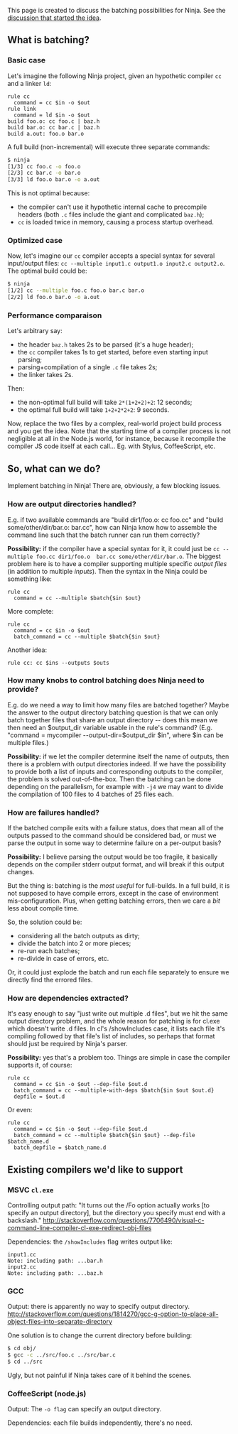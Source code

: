 This page is created to discuss the batching possibilities for Ninja. See the [discussion that started the idea](https://groups.google.com/d/msg/ninja-build/kLq69BGRec8/Yb2MaiRMwEUJ).

## What is batching?

### Basic case

Let's imagine the following Ninja project, given an hypothetic compiler `cc` and a linker `ld`:

```ninja
rule cc
  command = cc $in -o $out
rule link
  command = ld $in -o $out
build foo.o: cc foo.c | baz.h
build bar.o: cc bar.c | baz.h
build a.out: foo.o bar.o
```

A full build (non-incremental) will execute three separate commands:

```sh
$ ninja
[1/3] cc foo.c -o foo.o
[2/3] cc bar.c -o bar.o
[3/3] ld foo.o bar.o -o a.out
```

This is not optimal because:

* the compiler can't use it hypothetic internal cache to precompile headers (both `.c` files include the giant and complicated `baz.h`);
* `cc` is loaded twice in memory, causing a process startup overhead.

### Optimized case

Now, let's imagine our `cc` compiler accepts a special syntax for several input/output files: `cc --multiple input1.c output1.o input2.c output2.o`. The optimal build could be:

```sh
$ ninja
[1/2] cc --multiple foo.c foo.o bar.c bar.o
[2/2] ld foo.o bar.o -o a.out
```

### Performance comparaison

Let's arbitrary say:

* the header `baz.h` takes 2s to be parsed (it's a huge header);
* the `cc` compiler takes 1s to get started, before even starting input parsing;
* parsing+compilation of a single `.c` file takes 2s;
* the linker takes 2s.

Then:

* the non-optimal full build will take `2*(1+2+2)+2`: 12 seconds;
* the optimal full build will take `1+2+2*2+2`: 9 seconds.

Now, replace the two files by a complex, real-world project build process and you get the idea. Note that the starting time of a compiler process is not negligible at all in the Node.js world, for instance, because it recompile the compiler JS code itself at each call... Eg. with Stylus, CoffeeScript, etc.

## So, what can we do?

Implement batching in Ninja! There are, obviously, a few blocking issues.

### How are output directories handled?

E.g. if two available commands are "build dir1/foo.o: cc foo.cc" and "build some/other/dir/bar.o: bar.cc", how can Ninja know how to assemble the command line such that the batch runner can run them correctly?

**Possibility:** if the compiler have a special syntax for it, it could just be `cc --multiple foo.cc dir1/foo.o  bar.cc some/other/dir/bar.o`. The biggest problem here is to have a compiler supporting multiple specific *output files* (in addition to multiple *inputs*). Then the syntax in the Ninja could be something like:

```ninja
rule cc
  command = cc --multiple $batch{$in $out}
```

More complete:

```ninja
rule cc
  command = cc $in -o $out
  batch_command = cc --multiple $batch{$in $out}
```

Another idea:

```ninja
rule cc: cc $ins --outputs $outs
```

### How many knobs to control batching does Ninja need to provide? 

E.g. do we need a way to limit how many files are batched together?  Maybe the answer to the output directory batching question is that we can only batch together files that share an output directory -- does this mean we then need an $output_dir variable usable in the rule's command?  (E.g. "command = mycompiler --output-dir=$output_dir $in", where $in can be multiple files.)

**Possibility:** if we let the compiler determine itself the name of outputs, then there is a problem with output directories indeed. If we have the possibility to provide both a list of inputs and corresponding outputs to the compiler, the problem is solved out-of-the-box. Then the batching can be done depending on the parallelism, for example with `-j4` we may want to divide the compilation of 100 files to 4 batches of 25 files each.

### How are failures handled?

If the batched compile exits with a failure status, does that mean all of the outputs passed to the command should be considered bad, or must we parse the output in some way to determine failure on a per-output basis?

**Possibility:** I believe parsing the output would be too fragile, it basically depends on the compiler stderr output format, and will break if this output changes.

But the thing is: batching is the *most useful* for full-builds. In a full build, it is not supposed to have compile errors, except in the case of environment mis-configuration. Plus, when getting batching errors, then we care a *bit* less about compile time.

So, the solution could be:

* considering all the batch outputs as dirty;
* divide the batch into 2 or more pieces;
* re-run each batches;
* re-divide in case of errors, etc.

Or, it could just explode the batch and run each file separately to ensure we directly find the errored files.

### How are dependencies extracted?

It's easy enough to say "just write out multiple .d files", but we hit the same output directory problem, and the whole reason for patching is for cl.exe which doesn't write .d files.  In cl's /showIncludes case, it lists each file it's compiling followed by that file's list of includes, so perhaps that format should just be required by Ninja's parser.

**Possibility:** yes that's a problem too. Things are simple in case the compiler supports it, of course:

```ninja
rule cc
  command = cc $in -o $out --dep-file $out.d
  batch_command = cc --multiple-with-deps $batch{$in $out $out.d}
  depfile = $out.d
```

Or even:

```ninja
rule cc
  command = cc $in -o $out --dep-file $out.d
  batch_command = cc --multiple $batch{$in $out} --dep-file $batch_name.d
  batch_depfile = $batch_name.d
```

## Existing compilers we'd like to support

### MSVC `cl.exe`

Controlling output path: "It turns out the /Fo option actually works [to specify an output directory], but the directory you specify must end with a backslash."
http://stackoverflow.com/questions/7706490/visual-c-command-line-compiler-cl-exe-redirect-obj-files

Dependencies: the `/showIncludes` flag writes output like:
```
input1.cc
Note: including path: ...bar.h
input2.cc
Note: including path: ...baz.h
```

### GCC

Output: there is apparently no way to specify output directory.
http://stackoverflow.com/questions/1814270/gcc-g-option-to-place-all-object-files-into-separate-directory

One solution is to change the current directory before building:
```sh
$ cd obj/
$ gcc -c ../src/foo.c ../src/bar.c
$ cd ../src
```

Ugly, but not painful if Ninja takes care of it behind the scenes.

### CoffeeScript (node.js)

Output: The `-o flag` can specify an output directory.

Dependencies: each file builds independently, there's no need.

